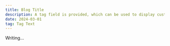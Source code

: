 ```yaml
---
title: Blog Title
description: A tag field is provided, which can be used to display custom information.
date: 2024-03-01
tag: Tag Text
---
```


Writing...
